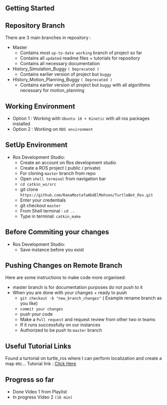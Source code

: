 ## Getting Started

## Repository Branch
There are 3 main branches in repository :
  - Master
    - Contains most `up-to-date working` branch of project so far
    - Contains all `updated` readme files + tutorials for repository
    - Contains all necessary documentation
  - History_Simulation_Buggy `( Deprecated )`
    - Contains earlier version of project but `buggy`
  - HIstory_Motion_Planning_Buggy `( Deprecated )`
    - Contains earlier version of project but `buggy` with all algorithms necessary for motion_planning

## Working Environment
- Option 1 : Working with `Ubuntu 16 + Kinetic` with all ros packages installed
- Option 2 : Working on `RDS environment`

## SetUp Environment
  - Ros Development Studio:
      - Create an account on Ros development studio
      - Create a ROS project ( public / private)
      - For cloning `master` branch from repo
      - Open ``shell terminal`` from navigation bar
      - ``cd catkin_ws/src`` 
      - git clone `https://github.com/RanaMostafaAbdElMohsen/TurtleBot_Ros.git`
      - Enter your credentials
      - git checkout `master`
      - From Shell terminal : `cd ..`
      - Type in terminal: `catkin_make`

            
## Before Commiting your changes
  - Ros Development Studio:
      - Save instance before you exist
        
## Pushing Changes on Remote Branch
Here are some instructions to make code more organised:
  - master branch is for documentation purposes do not push to it
  - When you are done with your changes + ready to push
      - `git checkout -b "new_branch_changes"` ( Example rename branch as you like)
      - `commit your changes`
      - push your code
      - Make a `Pull request` and request review from other two in teams 
      - If it runs successfully on our instances
      - Authorized to be push to `master` branch

            
## Useful Tutorial Links
Found a turtorial on turtle_ros where I can perform localization and create a map etc...
Tutorial link : [Click Here](https://www.youtube.com/playlist?list=PLK0b4e05LnzZA_fWYi1_VEuBzNw9BGo6s&fbclid=IwAR39AzthImdkdXIoZ23oz6d5_kM8vbEb2z-jmNkq4VQ6qI12-wcaGFyi5t4)

## Progress so far 
- Done Video 1 from Playlist
- In progress Video 2 `(16 min)`


